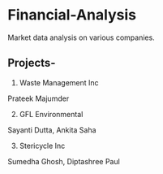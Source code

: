 # Financial-Analysis
Market data analysis on various companies. 

## Projects-

1. Waste Management Inc

Prateek Majumder 

2. GFL Environmental

Sayanti Dutta, Ankita Saha

3. Stericycle Inc

Sumedha Ghosh, Diptashree Paul


